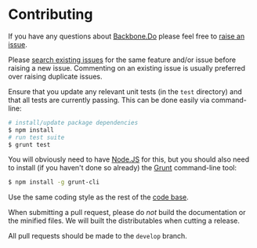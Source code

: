 # Contributing

If you have any questions about [Backbone.Do][0] please feel free to [raise an issue][2].

Please [search existing issues][1] for the same feature and/or issue before raising a new issue. Commenting on an
existing issue is usually preferred over raising duplicate issues.

Ensure that you update any relevant unit tests (in the `test` directory) and that all tests are currently passing. This
can be done easily via command-line:

``` bash
# install/update package dependencies
$ npm install
# run test suite
$ grunt test
```

You will obviously need to have [Node.JS][3] for this, but you should also need to install (if you haven't done so
already) the [Grunt][4] command-line tool:

``` bash
$ npm install -g grunt-cli
```

Use the same coding style as the rest of the [code base][0].

When submitting a pull request, please do *not* build the documentation or the minified files. We will built the
distributables when cutting a release.

All pull requests should be made to the `develop` branch.

[0]: https://github.com/neocotic/Backbone.Do
[1]: https://github.com/neocotic/Backbone.Do/issues
[2]: https://github.com/neocotic/Backbone.Do/issues/new
[3]: http://nodejs.org
[4]: http://gruntjs.com